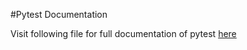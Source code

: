 #Pytest Documentation

Visit following file for full documentation of pytest
[here](learning/command.md)